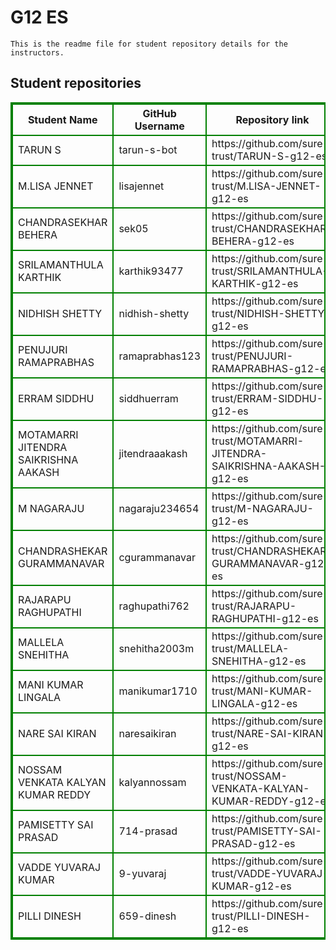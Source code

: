 # G12 ES
    This is the readme file for student repository details for the instructors.
## Student repositories 
<table style="border : 2px solid green; width:100%;">
<tr >
<th style="border : 2px solid green;">Student Name</th>
<th style="border : 2px solid green;">GitHub Username</th>
<th style="border : 2px solid green;">Repository link</th>
</tr>
<tr style="border : 2px solid green;">
<td style="border : 2px solid green;">TARUN S</td> 

<td style="border : 2px solid green;">tarun-s-bot</td> 

<td style="border : 2px solid green;">https://github.com/sure-trust/TARUN-S-g12-es</td> 
</tr>

<tr style="border : 2px solid green;">
<td style="border : 2px solid green;">M.LISA JENNET</td> 

<td style="border : 2px solid green;">lisajennet</td> 

<td style="border : 2px solid green;">https://github.com/sure-trust/M.LISA-JENNET-g12-es</td> 
</tr>

<tr style="border : 2px solid green;">
<td style="border : 2px solid green;">CHANDRASEKHAR BEHERA</td> 

<td style="border : 2px solid green;">sek05</td> 

<td style="border : 2px solid green;">https://github.com/sure-trust/CHANDRASEKHAR-BEHERA-g12-es</td> 
</tr>

<tr style="border : 2px solid green;">
<td style="border : 2px solid green;">SRILAMANTHULA KARTHIK</td> 

<td style="border : 2px solid green;">karthik93477</td> 

<td style="border : 2px solid green;">https://github.com/sure-trust/SRILAMANTHULA-KARTHIK-g12-es</td> 
</tr>

<tr style="border : 2px solid green;">
<td style="border : 2px solid green;">NIDHISH SHETTY</td> 

<td style="border : 2px solid green;">nidhish-shetty</td> 

<td style="border : 2px solid green;">https://github.com/sure-trust/NIDHISH-SHETTY-g12-es</td> 
</tr>

<tr style="border : 2px solid green;">
<td style="border : 2px solid green;">PENUJURI RAMAPRABHAS</td> 

<td style="border : 2px solid green;">ramaprabhas123</td> 

<td style="border : 2px solid green;">https://github.com/sure-trust/PENUJURI-RAMAPRABHAS-g12-es</td> 
</tr>

<tr style="border : 2px solid green;">
<td style="border : 2px solid green;">ERRAM SIDDHU</td> 

<td style="border : 2px solid green;">siddhuerram</td> 

<td style="border : 2px solid green;">https://github.com/sure-trust/ERRAM-SIDDHU-g12-es</td> 
</tr>

<tr style="border : 2px solid green;">
<td style="border : 2px solid green;">MOTAMARRI JITENDRA SAIKRISHNA AAKASH</td> 

<td style="border : 2px solid green;">jitendraaakash</td> 

<td style="border : 2px solid green;">https://github.com/sure-trust/MOTAMARRI-JITENDRA-SAIKRISHNA-AAKASH-g12-es</td> 
</tr>

<tr style="border : 2px solid green;">
<td style="border : 2px solid green;">M NAGARAJU</td> 

<td style="border : 2px solid green;">nagaraju234654</td> 

<td style="border : 2px solid green;">https://github.com/sure-trust/M-NAGARAJU-g12-es</td> 
</tr>

<tr style="border : 2px solid green;">
<td style="border : 2px solid green;">CHANDRASHEKAR GURAMMANAVAR</td> 

<td style="border : 2px solid green;">cgurammanavar</td> 

<td style="border : 2px solid green;">https://github.com/sure-trust/CHANDRASHEKAR-GURAMMANAVAR-g12-es</td> 
</tr>

<tr style="border : 2px solid green;">
<td style="border : 2px solid green;">RAJARAPU RAGHUPATHI</td> 

<td style="border : 2px solid green;">raghupathi762</td> 

<td style="border : 2px solid green;">https://github.com/sure-trust/RAJARAPU-RAGHUPATHI-g12-es</td> 
</tr>

<tr style="border : 2px solid green;">
<td style="border : 2px solid green;">MALLELA SNEHITHA</td> 

<td style="border : 2px solid green;">snehitha2003m</td> 

<td style="border : 2px solid green;">https://github.com/sure-trust/MALLELA-SNEHITHA-g12-es</td> 
</tr>

<tr style="border : 2px solid green;">
<td style="border : 2px solid green;">MANI KUMAR LINGALA</td> 

<td style="border : 2px solid green;">manikumar1710</td> 

<td style="border : 2px solid green;">https://github.com/sure-trust/MANI-KUMAR-LINGALA-g12-es</td> 
</tr>

<tr style="border : 2px solid green;">
<td style="border : 2px solid green;">NARE SAI KIRAN</td> 

<td style="border : 2px solid green;">naresaikiran</td> 

<td style="border : 2px solid green;">https://github.com/sure-trust/NARE-SAI-KIRAN-g12-es</td> 
</tr>

<tr style="border : 2px solid green;">
<td style="border : 2px solid green;">NOSSAM VENKATA KALYAN KUMAR REDDY</td> 

<td style="border : 2px solid green;">kalyannossam</td> 

<td style="border : 2px solid green;">https://github.com/sure-trust/NOSSAM-VENKATA-KALYAN-KUMAR-REDDY-g12-es</td> 
</tr>

<tr style="border : 2px solid green;">
<td style="border : 2px solid green;">PAMISETTY SAI PRASAD</td> 

<td style="border : 2px solid green;">714-prasad</td> 

<td style="border : 2px solid green;">https://github.com/sure-trust/PAMISETTY-SAI-PRASAD-g12-es</td> 
</tr>

<tr style="border : 2px solid green;">
<td style="border : 2px solid green;">VADDE YUVARAJ KUMAR</td> 

<td style="border : 2px solid green;">9-yuvaraj</td> 

<td style="border : 2px solid green;">https://github.com/sure-trust/VADDE-YUVARAJ-KUMAR-g12-es</td> 
</tr>

<tr style="border : 2px solid green;">
<td style="border : 2px solid green;">PILLI DINESH</td> 

<td style="border : 2px solid green;">659-dinesh</td> 

<td style="border : 2px solid green;">https://github.com/sure-trust/PILLI-DINESH-g12-es</td> 
</tr>
